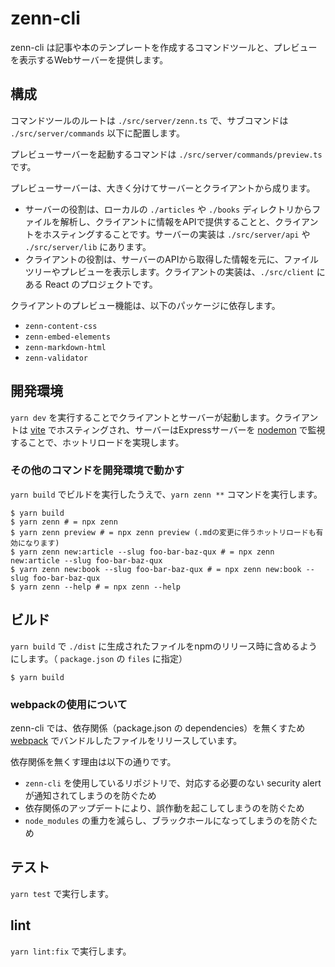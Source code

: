 # zenn-cli

zenn-cli は記事や本のテンプレートを作成するコマンドツールと、プレビューを表示するWebサーバーを提供します。

## 構成

コマンドツールのルートは `./src/server/zenn.ts` で、サブコマンドは `./src/server/commands` 以下に配置します。

プレビューサーバーを起動するコマンドは `./src/server/commands/preview.ts` です。

プレビューサーバーは、大きく分けてサーバーとクライアントから成ります。

- サーバーの役割は、ローカルの `./articles` や `./books` ディレクトリからファイルを解析し、クライアントに情報をAPIで提供することと、クライアントをホスティングすることです。サーバーの実装は `./src/server/api` や `./src/server/lib` にあります。
- クライアントの役割は、サーバーのAPIから取得した情報を元に、ファイルツリーやプレビューを表示します。クライアントの実装は、`./src/client` にある React のプロジェクトです。

クライアントのプレビュー機能は、以下のパッケージに依存します。

- `zenn-content-css`
- `zenn-embed-elements`
- `zenn-markdown-html`
- `zenn-validator`

## 開発環境

`yarn dev` を実行することでクライアントとサーバーが起動します。クライアントは [vite](https://vitejs.dev/) でホスティングされ、サーバーはExpressサーバーを [nodemon](https://nodemon.io/) で監視することで、ホットリロードを実現します。

### その他のコマンドを開発環境で動かす

`yarn build` でビルドを実行したうえで、`yarn zenn **` コマンドを実行します。

```shell
$ yarn build
$ yarn zenn # = npx zenn
$ yarn zenn preview # = npx zenn preview (.mdの変更に伴うホットリロードも有効になります)
$ yarn zenn new:article --slug foo-bar-baz-qux # = npx zenn new:article --slug foo-bar-baz-qux
$ yarn zenn new:book --slug foo-bar-baz-qux # = npx zenn new:book --slug foo-bar-baz-qux
$ yarn zenn --help # = npx zenn --help
```

## ビルド

`yarn build` で `./dist` に生成されたファイルをnpmのリリース時に含めるようにします。（ `package.json` の `files` に指定）

```shell
$ yarn build
```

### webpackの使用について

zenn-cli では、依存関係（package.json の dependencies）を無くすため [webpack](https://webpack.js.org) でバンドルしたファイルをリリースしています。

依存関係を無くす理由は以下の通りです。

- `zenn-cli` を使用しているリポジトリで、対応する必要のない security alert が通知されてしまうのを防ぐため
- 依存関係のアップデートにより、誤作動を起こしてしまうのを防ぐため
- `node_modules` の重力を減らし、ブラックホールになってしまうのを防ぐため

## テスト

`yarn test` で実行します。

## lint

`yarn lint:fix` で実行します。
